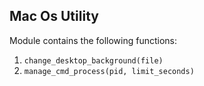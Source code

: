 ## Mac Os Utility

Module contains the following functions:
1. `change_desktop_background(file)`
2. `manage_cmd_process(pid, limit_seconds)` 